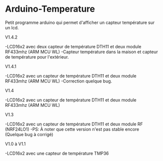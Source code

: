 # Arduino-Temperature
Petit programme arduino qui permet d'afficher un capteur température sur un lcd.

V1.4.2

-LCD16x2 avec deux capteur de température DTH11 et deux module RF433mhz (ARM MCU WL)
-Capteur température dans la maison et capteur de température pour l'extérieur.


V1.4.1

-LCD16x2 avec un capteur de température DTH11 et deux module RF433mhz (ARM MCU WL)
-Correction quelque bug.

V1.4

-LCD16x2 avec un capteur de température DTH11 et deux module RF433mhz (ARM MCU WL)

V1.3

-LCD16x2 avec un capteur de température DTH11 et deux module RF (NRF24LO1)
-PS: À noter que cette version n'est pas stable encore (Quelque bug à corrigé)

V1.0 à V1.1 

-LCD16x2 avec une capteur de température TMP36


